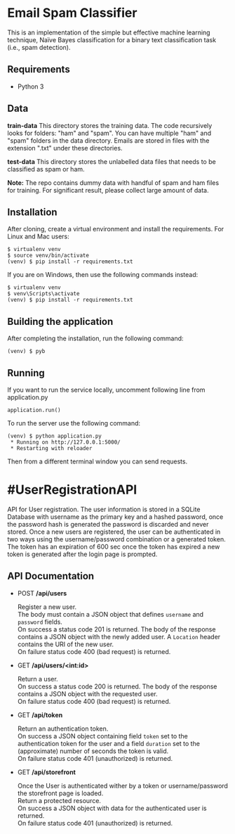 # Email Spam Classifier
This is an implementation of the simple but effective machine learning technique, Naïve Bayes classification for a binary text classification task (i.e., spam detection).

Requirements
-------------
- Python 3

Data
-----
**train-data**
This directory stores the training data. The code recursively looks for folders: "ham" and "spam". You can have multiple "ham" and "spam" folders in the data directory. Emails are stored in files with the extension ".txt" under these directories.


**test-data**
This directory stores the unlabelled data files that needs to be classified as spam or ham.

**Note:** The repo contains dummy data with handful of spam and ham files for training. For significant result, please collect large amount of data.

Installation
------------

After cloning, create a virtual environment and install the requirements. For Linux and Mac users:

    $ virtualenv venv
    $ source venv/bin/activate
    (venv) $ pip install -r requirements.txt

If you are on Windows, then use the following commands instead:

    $ virtualenv venv
    $ venv\Scripts\activate
    (venv) $ pip install -r requirements.txt

Building the application
-------------------------

After completing the installation, run the following command:

    (venv) $ pyb

Running
-------

If you want to run the service locally, uncomment following line from application.py

    
    application.run()

To run the server use the following command:

    (venv) $ python application.py
     * Running on http://127.0.0.1:5000/
     * Restarting with reloader

Then from a different terminal window you can send requests.




#UserRegistrationAPI
====================

API for User registration. The user information is stored in a SQLite Database with username as the primary key and a hashed password, once the password hash is generated the password is discarded and never stored. Once a new users are registered, the user can be authenticated in two ways using the username/password combination or a generated token. The token has an expiration of 600 sec once the token has expired a new token is generated after the login page is prompted.




API Documentation
-----------------

- POST **/api/users**

    Register a new user.<br>
    The body must contain a JSON object that defines `username` and `password` fields.<br>
    On success a status code 201 is returned. The body of the response contains a JSON object with the newly added user. A `Location` header contains the URI of the new user.<br>
    On failure status code 400 (bad request) is returned.<br>

- GET **/api/users/&lt;int:id&gt;**

    Return a user.<br>
    On success a status code 200 is returned. The body of the response contains a JSON object with the requested user.<br>
    On failure status code 400 (bad request) is returned.

- GET **/api/token**

    Return an authentication token.<br>
    On success a JSON object containing field `token` set to the authentication token for the user and a field `duration` set to the (approximate) number of seconds the token is valid.<br>
    On failure status code 401 (unauthorized) is returned.

- GET **/api/storefront**

    Once the User is authenticated wither by a token or username/password the storefront page is loaded.<br>
    Return a protected resource.<br>
    On success a JSON object with data for the authenticated user is returned.<br>
    On failure status code 401 (unauthorized) is returned.
